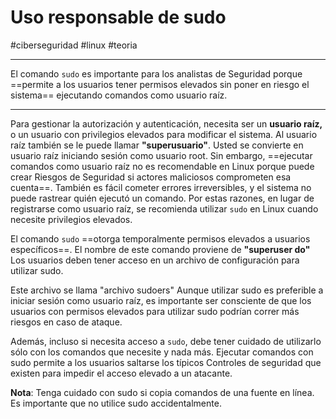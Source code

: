 # Uso responsable de sudo
#ciberseguridad #linux #teoria 

---
El comando `sudo` es importante para los analistas de Seguridad porque ==permite a los usuarios tener permisos elevados sin poner en riesgo el sistema== ejecutando comandos como usuario raíz.

---
Para gestionar la autorización y autenticación, necesita ser un **usuario raíz,** o un usuario con privilegios elevados para modificar el sistema. Al usuario raíz también se le puede llamar **"superusuario"**. Usted se convierte en usuario raíz iniciando sesión como usuario root. Sin embargo, ==ejecutar comandos como usuario raíz no es recomendable en Linux porque puede crear Riesgos de Seguridad si actores maliciosos comprometen esa cuenta==. También es fácil cometer errores irreversibles, y el sistema no puede rastrear quién ejecutó un comando. Por estas razones, en lugar de registrarse como usuario raíz, se recomienda utilizar `sudo` en Linux cuando necesite privilegios elevados.

El comando `sudo` ==otorga temporalmente permisos elevados a usuarios específicos==. El nombre de este comando proviene de **"superuser do"** Los usuarios deben tener acceso en un archivo de configuración para utilizar sudo. 

Este archivo se llama "archivo sudoers" Aunque utilizar sudo es preferible a iniciar sesión como usuario raíz, es importante ser consciente de que los usuarios con permisos elevados para utilizar sudo podrían correr más riesgos en caso de ataque.

Además, incluso si necesita acceso a `sudo`, debe tener cuidado de utilizarlo sólo con los comandos que necesite y nada más. Ejecutar comandos con sudo permite a los usuarios saltarse los típicos Controles de seguridad que existen para impedir el acceso elevado a un atacante.

**Nota**: Tenga cuidado con sudo si copia comandos de una fuente en línea. Es importante que no utilice sudo accidentalmente.